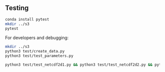 ## Testing
```bash
conda install pytest
mkdir ../s3
pytest
```

For developers and debugging:
```bash
mkdir ../s3
python3 test/create_data.py
python3 test/test_parameters.py

python3 test/test_netcdf2d1.py && python3 test/test_netcdf2d2.py && python3 test/test_netcdf2d3.py && python3 test/test_netcdf2d4.py
```

